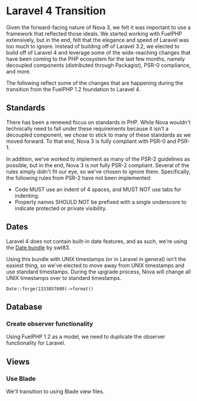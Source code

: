 # Laravel 4 Transition

Given the forward-facing nature of Nova 3, we felt it was important to use a framework that reflected those ideals. We started working with FuelPHP extensively, but in the end, felt that the elegance and speed of Laravel was too much to ignore. Instead of building off of Laravel 3.2, we elected to build off of Laravel 4 and leverage some of the wide-reaching changes that have been coming to the PHP ecosystem for the last few months, namely decoupled components (distributed through Packagist), PSR-0 compliance, and more.

The following reflect some of the changes that are happening during the transition from the FuelPHP 1.2 foundation to Laravel 4.

## Standards

There has been a renewed focus on standards in PHP. While Nova wouldn't technically need to fall under these requirements because it isn't a decoupled component, we chose to stick to many of these standards as we moved forward. To that end, Nova 3 is fully compliant with PSR-0 and PSR-1.

In addition, we've worked to implement as many of the PSR-2 guidelines as possible, but in the end, Nova 3 is not fully PSR-2 compliant. Several of the rules simply didn't fit our eye, so we've chosen to ignore them. Specifically, the following rules from PSR-2 have not been implemented:

* Code MUST use an indent of 4 spaces, and MUST NOT use tabs for indenting.
* Property names SHOULD NOT be prefixed with a single underscore to indicate protected or private visibility.

## Dates

Laravel 4 does not contain built-in date features, and as such, we're using the [Date bundle](https://github.com/swt83/laravel-date) by swt83.

Using this bundle with UNIX timestamps (or in Laravel in general) isn't the easiest thing, so we've elected to move away from UNIX timestamps and use standard timestamps. During the upgrade process, Nova will change all UNIX timestamps over to standard timestamps.

`Date::forge(1333857600)->format()`

## Database

### Create observer functionality

Using FuelPHP 1.2 as a model, we need to duplicate the observer functionality for Laravel.

## Views

### Use Blade

We'll transition to using Blade view files.